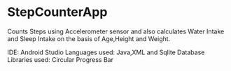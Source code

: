 # StepCounterApp

Counts Steps using Accelerometer sensor and also calculates Water Intake and Sleep Intake on the basis of Age,Height and Weight.

IDE:
Android Studio
Languages used:
Java,XML and Sqlite Database
Libraries used:
Circular Progress Bar

